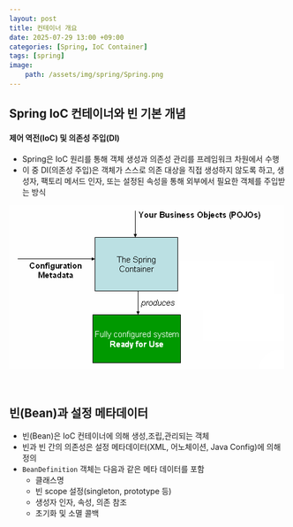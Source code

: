 ```yaml
---
layout: post
title: 컨테이너 개요
date: 2025-07-29 13:00 +09:00
categories: [Spring, IoC Container]
tags: [spring]
image:
    path: /assets/img/spring/Spring.png
---
```


## Spring IoC 컨테이너와 빈 기본 개념

#### 제어 역전(IoC) 및 의존성 주입(DI)

- Spring은 IoC 원리를 통해 객체 생성과 의존성 관리를 프레임워크 차원에서 수행
- 이 중 DI(의존성 주입)은 객체가 스스로 의존 대상을 직접 생성하지 않도록 하고, 생성자, 팩토리 메서드 인자, 또는 설정된 속성을 통해 외부에서 필요한 객체를 주입받는 방식

![spring IoC Container](/assets/img/spring/spring_01.png)

<br>

## 빈(Bean)과 설정 메타데이터

- 빈(Bean)은 IoC 컨테이너에 의해 생성,조립,관리되는 객체
- 빈과 빈 간의 의존성은 설정 메타데이터(XML, 어노체이션, Java Config)에 의해 정의
- `BeanDefinition` 객체는 다음과 같은 메타 데이터를 포함
  - 클래스명
  - 빈 scope 설정(singleton, prototype 등)
  - 생성자 인자, 속성, 의존 참조
  - 초기화 및 소멸 콜백
